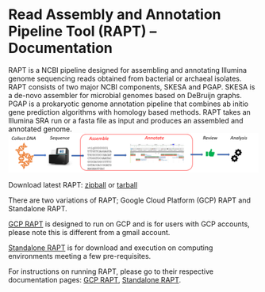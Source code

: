 # Read Assembly and Annotation Pipeline Tool (RAPT) – Documentation
RAPT is a NCBI pipeline designed for assembling and annotating Illumina genome sequencing reads obtained from bacterial or archaeal isolates. RAPT consists of two major NCBI components, SKESA and PGAP. SKESA is a de-novo assembler for microbial genomes based on DeBruijn graphs. PGAP is a prokaryotic genome annotation pipeline that combines ab initio gene prediction algorithms with homology based methods. RAPT takes an Illumina SRA run or a fasta file as input and produces an assembled and annotated genome. 
![RAPT](wiki/Images/RAPT_context2.png)

Download latest RAPT: [zipball](https://github.com/ncbi/rapt/releases/download/v0.2.0/rapt-v0.2.0.zip) or [tarball](https://github.com/ncbi/rapt/releases/download/v0.2.0/rapt-v0.2.0.tar.gz)

There are two variations of RAPT;  Google Cloud Platform (GCP) RAPT and Standalone RAPT.

[GCP RAPT](GCP%20RAPT.md) is designed to run on GCP and is for users with GCP accounts, please note this is different from a gmail account.

[Standalone RAPT](Standalone%20RAPT.md) is for download and execution on computing environments meeting a few pre-requisites.

For instructions on running RAPT, please go to their respective documentation pages: [GCP RAPT](GCP%20RAPT.md), [Standalone RAPT](Standalone%20RAPT.md).  
